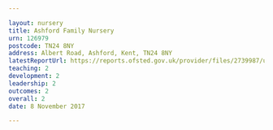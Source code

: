 ```yaml
---

layout: nursery
title: Ashford Family Nursery
urn: 126979
postcode: TN24 8NY
address: Albert Road, Ashford, Kent, TN24 8NY
latestReportUrl: https://reports.ofsted.gov.uk/provider/files/2739987/urn/126979.pdf
teaching: 2
development: 2
leadership: 2
outcomes: 2
overall: 2
date: 8 November 2017

---
```

